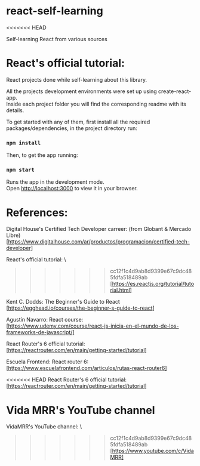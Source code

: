 # react-self-learning
<<<<<<< HEAD

Self-learning React from various sources

React's official tutorial:
=======
React projects done while self-learning about this library.

All the projects development environments were set up using create-react-app. \
Inside each project folder you will find the corresponding readme with its details.

To get started with any of them, first install all the required packages/dependencies, in the project directory run:
### `npm install`

Then, to get the app running:
### `npm start`

Runs the app in the development mode. \
Open [http://localhost:3000](http://localhost:3000) to view it in your browser.

# References:
Digital House's Certified Tech Developer carreer: (from Globant & Mercado Libre) \
[https://www.digitalhouse.com/ar/productos/programacion/certified-tech-developer]

React's official tutorial: \
>>>>>>> cc12f1c4d9ab8d9399e67c9dc485fdfa518489ab
[https://es.reactjs.org/tutorial/tutorial.html]

Kent C. Dodds: The Beginner's Guide to React \
[https://egghead.io/courses/the-beginner-s-guide-to-react]

Agustín Navarro: React course: \
[https://www.udemy.com/course/react-js-inicia-en-el-mundo-de-los-frameworks-de-javascript/]

React Router's 6 official tutorial: \
[https://reactrouter.com/en/main/getting-started/tutorial]

Escuela Frontend: React router 6: \
[https://www.escuelafrontend.com/articulos/rutas-react-router6]

<<<<<<< HEAD
React Router's 6 official tutorial:
[https://reactrouter.com/en/main/getting-started/tutorial]

Vida MRR's YouTube channel
=======
VidaMRR's YouTube channel: \
>>>>>>> cc12f1c4d9ab8d9399e67c9dc485fdfa518489ab
[https://www.youtube.com/c/VidaMRR]
